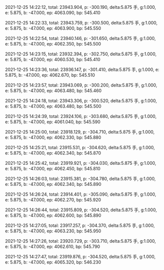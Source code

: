 2021-12-25 14:22:12, total: 23943.904, p: -300.190, delta:5.875 手, g:1.000, e: 5.875, b: -47.000, ep: 4063.090, bp: 545.410

2021-12-25 14:22:33, total: 23943.759, p: -300.500, delta:5.875 手, g:1.000, e: 5.875, b: -47.000, ep: 4063.900, bp: 545.550

2021-12-25 14:22:54, total: 23940.146, p: -301.650, delta:5.875 手, g:1.000, e: 5.875, b: -47.000, ep: 4062.350, bp: 545.500

2021-12-25 14:23:15, total: 23932.394, p: -302.750, delta:5.875 手, g:1.000, e: 5.875, b: -47.000, ep: 4060.530, bp: 545.410

2021-12-25 14:23:36, total: 23936.147, p: -301.410, delta:5.875 手, g:1.000, e: 5.875, b: -47.000, ep: 4062.670, bp: 545.510

2021-12-25 14:23:57, total: 23943.069, p: -300.200, delta:5.875 手, g:1.000, e: 5.875, b: -47.000, ep: 4063.480, bp: 545.460

2021-12-25 14:24:18, total: 23943.306, p: -300.520, delta:5.875 手, g:1.000, e: 5.875, b: -47.000, ep: 4063.480, bp: 545.500

2021-12-25 14:24:39, total: 23924.106, p: -303.680, delta:5.875 手, g:1.000, e: 5.875, b: -47.000, ep: 4061.040, bp: 545.590

2021-12-25 14:25:00, total: 23918.129, p: -304.710, delta:5.875 手, g:1.000, e: 5.875, b: -47.000, ep: 4062.330, bp: 545.880

2021-12-25 14:25:21, total: 23915.531, p: -304.620, delta:5.875 手, g:1.000, e: 5.875, b: -47.000, ep: 4062.340, bp: 545.870

2021-12-25 14:25:42, total: 23919.921, p: -304.030, delta:5.875 手, g:1.000, e: 5.875, b: -47.000, ep: 4062.450, bp: 545.810

2021-12-25 14:26:03, total: 23915.381, p: -304.780, delta:5.875 手, g:1.000, e: 5.875, b: -47.000, ep: 4062.340, bp: 545.890

2021-12-25 14:26:24, total: 23914.401, p: -305.090, delta:5.875 手, g:1.000, e: 5.875, b: -47.000, ep: 4062.270, bp: 545.920

2021-12-25 14:26:44, total: 23915.809, p: -304.520, delta:5.875 手, g:1.000, e: 5.875, b: -47.000, ep: 4062.600, bp: 545.890

2021-12-25 14:27:05, total: 23917.257, p: -304.370, delta:5.875 手, g:1.000, e: 5.875, b: -47.000, ep: 4063.230, bp: 545.950

2021-12-25 14:27:26, total: 23920.729, p: -303.710, delta:5.875 手, g:1.000, e: 5.875, b: -47.000, ep: 4062.610, bp: 545.790

2021-12-25 14:27:47, total: 23919.876, p: -304.520, delta:5.875 手, g:1.000, e: 5.875, b: -47.000, ep: 4065.320, bp: 546.230